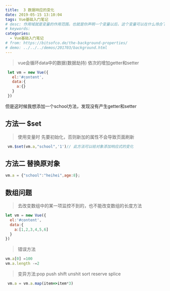 ```yaml
---
title:  3 数据响应的变化
date: 2019-05-15 13:10:04
tags: Vue基础入门笔记
# desc: 作用域就是变量的作用范围。也就是你声明一个变量以后，这个变量可以在什么场合下使用。以前的JavaScript只有全局作用域，和函数作用域。
# keywords: 
categories:
  - Vue基础入门笔记
# from: https://bitsofco.de/the-background-properties/
# demo: ../../../demos/201703/background.html
---
```


> vue会循环data中的数据(数据劫持) 依次的增加getter和setter


```javascript
 let vm = new Vue({
   el:'#content',
   data:{
     a:{}
   }
 })
```

但是这时候我想添加一个school方法，发现没有产生getter和setter

## 方法一 $set
> 使用变量时 先要初始化，否则新加的属性不会导致页面刷新 


```javascript
 vm.$set(vm.a,"school",'1')// 此方法可以给对象添加响应式的变化
```

## 方法二 替换原对象

```javascript
vm.a = {"school":"heihei",age:8};
```

## 数组问题
> 去改变数组中的某一项监控不到的，也不能改变数组的长度方法

```javascript
let vm = new Vue({
  el:'#content',
  data:{
    a:[1,2,3,4,5,6]
  }
})
```

> 错误方法


```javascript
vm.a[0] =100
vm.a.length -=2 
```

> 变异方法:pop push shift unshit sort reserve splice


```javascript
 vm.a = vm.a.map(item=>item*3) 
```

